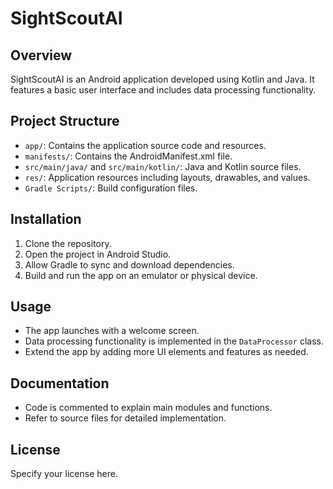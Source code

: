 # SightScoutAI

## Overview
SightScoutAI is an Android application developed using Kotlin and Java. It features a basic user interface and includes data processing functionality.

## Project Structure
- `app/`: Contains the application source code and resources.
- `manifests/`: Contains the AndroidManifest.xml file.
- `src/main/java/` and `src/main/kotlin/`: Java and Kotlin source files.
- `res/`: Application resources including layouts, drawables, and values.
- `Gradle Scripts/`: Build configuration files.

## Installation
1. Clone the repository.
2. Open the project in Android Studio.
3. Allow Gradle to sync and download dependencies.
4. Build and run the app on an emulator or physical device.

## Usage
- The app launches with a welcome screen.
- Data processing functionality is implemented in the `DataProcessor` class.
- Extend the app by adding more UI elements and features as needed.

## Documentation
- Code is commented to explain main modules and functions.
- Refer to source files for detailed implementation.

## License
Specify your license here.
